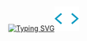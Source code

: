 [![Typing SVG](https://readme-typing-svg.demolab.com?font=Fira+Code&pause=1000&center=true&width=435&lines=Hi+Welcome;I'm+Melih;Junior+Computer+Engineer)](https://git.io/typing-svg)<img src="https://github.com/melih-akman/melih-akman/blob/main/ico/label.webp" width="50px">
